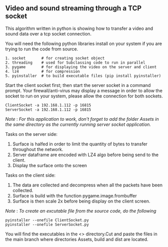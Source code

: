 ## Video and sound streaming through a TCP socket
This algorithm written in python is showing how to transfer a video and sound data over a tcp socket connection.

You will need the following python libraries install on your system if you are trying to run the code from source.
```
1. socket       # for creating socket object
2. threading    # used for Subclassing code to run in parallel
3. pygame       # for displaying the video on the server and client  
4. lz4          # for compression
5. pyinstaller  # to build executable files (pip install pyinstaller)
```

Start the client socket first; then start the server socket in a command prompt. 
Your firewall/anti-virus may display a message in order to allow the socket to run on your system, 
please allow the connection for both sockets.
```
ClientSocket -a 192.168.1.112 -p 16815
ServerSocket -a 192.168.1.112 -p 16815 
```
*Note* : _For this application to work, don't forget to add the folder Assets in the same 
directory as the currently running server socket application._

Tasks on the server side:

1. Surface is halfed in order to limit the quantity of bytes to transfer throughout the network.
2. Server dataframe are encoded with LZ4 algo before being send to the client.
3. Display the surface onto the screen

Tasks on the client side: 

1. The data are collected and decompress when all the packets have been collected. 
2. Surface is build with the function pygame.image.frombuffer 
3. Surface is then scale 2x before being display on the client screen.

*Note* : _To create an excutable file from the source code, do the following_

```
pyinstaller --onefile ClientSocket.py
pyinstaller --onefile ServerSocket.py 
```

You will find the executables in the <<dist>> directory.Cut and paste the files in the main branch where directories Assets, build and dist are located.



